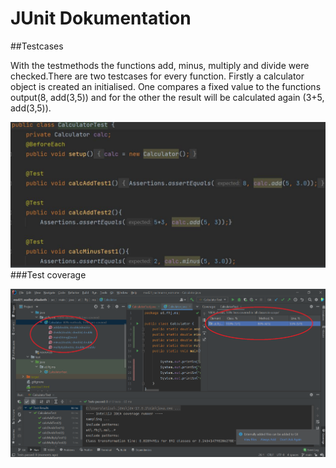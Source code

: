 # JUnit Dokumentation

##Testcases

With the testmethods the functions add, minus, multiply and divide were checked.There are two testcases 
for every function. Firstly a calculator object is created an initialised. One compares a fixed value to the functions output(8, add(3,5))
and for the other the result will be calculated again (3+5, add(3,5)).

![](resources/images/JUnitTest.JPG)
###Test coverage

![](resources/images/ex4_1.png)
